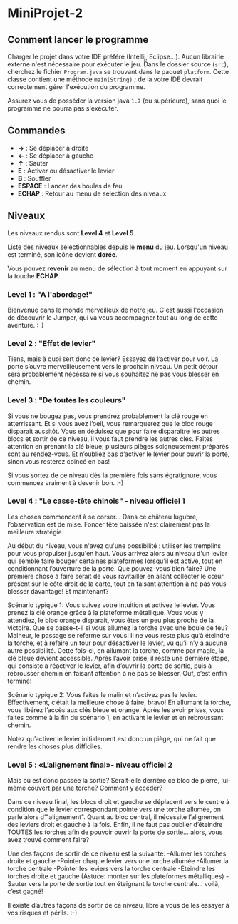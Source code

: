 # MiniProjet-2

## Comment lancer le programme
Charger le projet dans votre IDE préféré (Intellij, Eclipse...). Aucun librairie externe n'est nécessaire pour exécuter le jeu.
Dans le dossier source (`src`), cherchez le fichier `Program.java` se trouvant dans le paquet `platform`.
Cette classe contient une méthode `main(String)` ; de là votre IDE devrait correctement gérer l'exécution du programme.

Assurez vous de posséder la version java `1.7` (ou supérieure), sans quoi le programme ne pourra pas s'exécuter.

## Commandes

 * **→** : Se déplacer à droite
 * **←** : Se déplacer à gauche
 * **↑** : Sauter
 * **E** : Activer ou désactiver le levier
 * **B** : Souffler
 * **ESPACE** : Lancer des boules de feu
 * **ECHAP** : Retour au menu de sélection des niveaux

## Niveaux

Les niveaux rendus sont **Level 4** et **Level 5**.

Liste des niveaux sélectionnables depuis le **menu** du jeu. Lorsqu'un niveau est terminé, son icône devient **dorée**.

Vous pouvez **revenir** au menu de sélection à tout moment en appuyant sur la touche **ECHAP**.

### Level 1 : "A l'abordage!"
Bienvenue dans le monde merveilleux de notre jeu. C'est aussi l'occasion de découvrir le Jumper, qui va vous accompagner tout au long de cette aventure. :-)

### Level 2 : "Effet de levier"
Tiens, mais à quoi sert donc ce levier? Essayez de l’activer pour voir. La porte s’ouvre merveilleusement vers le prochain niveau. Un petit détour sera probablement nécessaire si vous souhaitez ne pas vous blesser en chemin.

### Level 3 : "De toutes les couleurs"
Si vous ne bougez pas, vous prendrez probablement la clé rouge en atterrissant. Et si vous avez l’oeil, vous remarquerez que le bloc rouge disparait aussitôt. Vous en déduisez que pour faire disparaitre les autres blocs et sortir de ce niveau, il vous faut prendre les autres clés. Faites attention en prenant la clé bleue, plusieurs pièges soigneusement préparés sont au rendez-vous. Et n’oubliez pas d’activer le levier pour ouvrir la porte, sinon vous resterez coincé en bas!

Si vous sortez de ce niveau dès la première fois sans égratignure, vous commencez vraiment à devenir bon. :-)

### Level 4 : "Le casse-tête chinois" - niveau officiel 1
Les choses commencent à se corser... Dans ce château lugubre, l’observation est de mise. Foncer tête baissée n'est clairement pas la meilleure stratégie.

Au début du niveau, vous n'avez qu'une possibilité : utiliser les tremplins pour vous propulser jusqu'en haut. Vous arrivez alors au niveau d'un levier qui semble faire bouger certaines plateformes lorsqu'il est activé, tout en conditionnant l’ouverture de la porte.   Que pouvez-vous bien faire? Une première chose à faire serait de vous ravitailler en allant collecter le cœur présent sur le côté droit de la carte, tout en faisant attention à ne pas vous blesser davantage! Et maintenant?


Scénario typique 1: Vous suivez votre intuition et activez le levier.
Vous prenez la clé orange grâce à la plateforme métallique. Vous vous y attendiez, le bloc orange disparait, vous êtes un peu plus proche de la victoire. Que se passe-t-il si vous allumez la torche avec une boule de feu? Malheur, le passage se referme sur vous! Il ne vous reste plus qu’à éteindre la torche, et à refaire un tour pour désactiver le levier, vu qu’il n’y a aucune autre possibilité. Cette fois-ci, en allumant la torche, comme par magie, la clé bleue devient accessible. Après l’avoir prise, il reste une dernière étape, qui consiste à réactiver le levier, afin d’ouvrir la porte de sortie, puis à rebrousser chemin en faisant attention à ne pas se blesser. Ouf, c’est enfin terminé! 

Scénario typique 2: Vous faites le malin et n’activez pas le levier.
Effectivement, c’était la meilleure chose à faire, bravo! En allumant la torche, vous libérez l’accès aux clés bleue et orange. Après les avoir prises, vous faites comme à la fin du scénario 1, en activant le levier et en rebroussant chemin.

Notez qu’activer le levier initialement est donc un piège, qui ne fait que rendre les choses plus difficiles.

### Level 5 : «L’alignement final»- niveau officiel 2
Mais où est donc passée la sortie? Serait-elle derrière ce bloc de pierre, lui-même couvert par une torche? Comment y accéder?

Dans ce niveau final, les blocs droit et gauche se déplacent vers le centre à condition que le levier correspondant pointe vers une torche allumée, on parle alors d’"alignement". Quant au bloc central, il nécessite l’alignement des leviers droit et gauche à la fois. Enfin, il ne faut pas oublier d’éteindre TOUTES les torches afin de pouvoir ouvrir la porte de sortie… alors, vous avez trouvé comment faire?

Une des façons de sortir de ce niveau est la suivante:
-Allumer les torches droite et gauche
-Pointer chaque levier vers une torche allumée
-Allumer la torche centrale
-Pointer les leviers vers la torche centrale
-Éteindre les torches droite et gauche
(Astuce: monter sur les plateformes métalliques)
-Sauter vers la porte de sortie tout en éteignant la torche centrale… voilà, c’est gagné!

Il existe d’autres façons de sortir de ce niveau, libre à vous de les essayer à vos risques et périls. :-)


